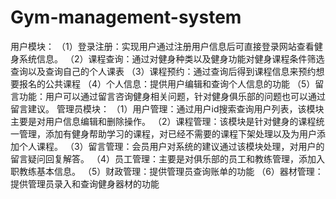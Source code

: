 # Gym-management-system

用户模块：
（1）登录注册：实现用户通过注册用户信息后可直接登录网站查看健身系统信息。
（2）课程查询：通过对健身种类以及健身功能对健身课程条件筛选查询以及查询自己的个人课表
（3）课程预约：通过查询后得到课程信息来预约想要报名的公共课程
（4）个人信息：提供用户编辑和查询个人信息的功能
（5）留言功能：用户可以通过留言咨询健身相关问题，针对健身俱乐部的问题也可以通过留言建议。
管理员模块：
（1）用户管理：通过用户id搜索查询用户列表，该模块主要是对用户信息编辑和删除操作。
（2）课程管理：该模块是针对健身的课程统一管理，添加有健身帮助学习的课程，对已经不需要的课程下架处理以及为用户添加个人课程。
（3）留言管理：会员用户对系统的建议通过该模块处理，对用户的留言疑问回复解答。
（4）员工管理：主要是对俱乐部的员工和教练管理，添加入职教练基本信息。
（5）财政管理：提供管理员查询账单的功能
（6）器材管理：提供管理员录入和查询健身器材的功能